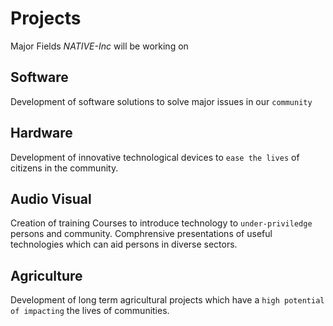 # Projects
Major Fields *NATIVE-Inc* will be working on

## Software
Development of software solutions to solve major issues in our `community`

## Hardware
Development of innovative technological devices to `ease the lives` of citizens in the community.

## Audio Visual
Creation of training Courses to introduce technology to `under-priviledge` persons and community. Comphrensive presentations of useful technologies which can aid persons in diverse sectors.

## Agriculture
Development of long term agricultural projects which have a `high potential of impacting` the lives of communities.

